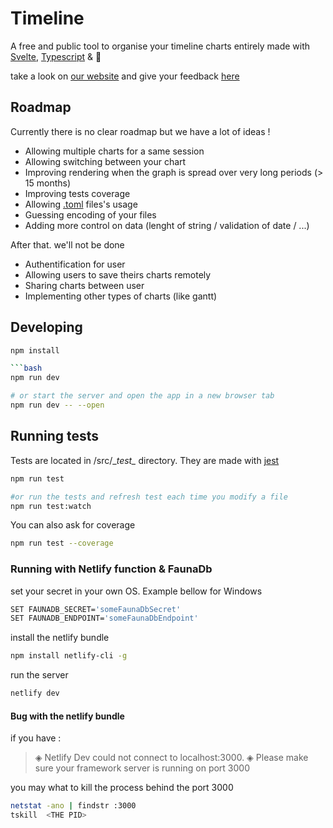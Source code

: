 # Timeline
A free and public tool to organise your timeline charts entirely made with [Svelte](https://svelte.dev/), [Typescript](https://www.typescriptlang.org/) & 💖

take a look on [our website](https://timeline-chart.dev/) and give your feedback [here](https://github.com/besstiolle/Timeline/issues)

## Roadmap

Currently there is no clear roadmap but we have a lot of ideas !

 * Allowing multiple charts for a same session
 * Allowing switching between your chart
 * Improving rendering when the graph is spread over very long periods (> 15 months)
 * Improving tests coverage
 * Allowing [.toml](https://github.com/toml-lang/toml) files's usage
 * Guessing encoding of your files
 * Adding more control on data (lenght of string / validation of date / ...)

After that. we'll not be done

 * Authentification for user
 * Allowing users to save theirs charts remotely
 * Sharing charts between user
 * Implementing other types of charts (like gantt)


## Developing


```bash
npm install

```bash
npm run dev

# or start the server and open the app in a new browser tab
npm run dev -- --open
```

## Running tests

Tests are located in /src/\__test\__ directory. They are made with [jest](https://jestjs.io/fr/)

```bash
npm run test

#or run the tests and refresh test each time you modify a file
npm run test:watch

```

You can also ask for coverage 

```bash
npm run test --coverage
```

### Running with Netlify function & FaunaDb

set your secret in your own OS. Example bellow for Windows

```bash
SET FAUNADB_SECRET='someFaunaDbSecret'
SET FAUNADB_ENDPOINT='someFaunaDbEndpoint'
```

install the netlify bundle

```bash
npm install netlify-cli -g
```
run the server

```bash
netlify dev
```

#### Bug with the netlify bundle

if you have : 

 > ◈ Netlify Dev could not connect to localhost:3000.
 > ◈ Please make sure your framework server is running on port 3000

 you may what to kill the process behind the port 3000

```bash
netstat -ano | findstr :3000
tskill  <THE PID>
```